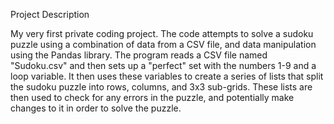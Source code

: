 Project Description

My very first private coding project. The code attempts to solve a sudoku puzzle using a combination of data from a CSV file, and data manipulation using the Pandas library. The program reads a CSV file named "Sudoku.csv" and then sets up a "perfect" set with the numbers 1-9 and a loop variable. It then uses these variables to create a series of lists that split the sudoku puzzle into rows, columns, and 3x3 sub-grids. These lists are then used to check for any errors in the puzzle, and potentially make changes to it in order to solve the puzzle. 

